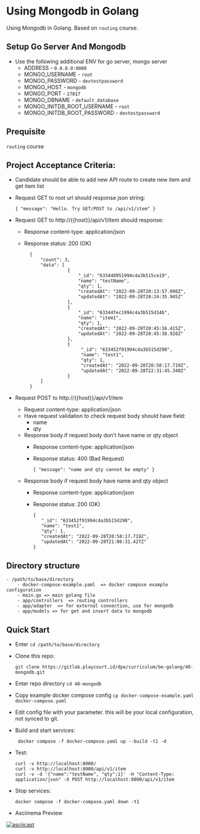 # Using Mongodb in Golang

Using Mongodb in Golang. Based on `routing` course:

## Setup Go Server And Mongodb
- Use the following additional ENV for go server, mongo server
    - ADDRESS - ```0.0.0.0:8000```
    - MONGO_USERNAME - ```root```
    - MONGO_PASSWORD - ```devtestpassword```
    - MONGO_HOST - ```mongodb```
    - MONGO_PORT - ```27017```
    - MONGO_DBNAME - ```default_database```
    - MONGO_INITDB_ROOT_USERNAME - ```root```
    - MONGO_INITDB_ROOT_PASSWORD  - ```devtestpassword```

## Prequisite

`routing` course

## Project Acceptance Criteria:
- Candidate should be able to add new API route to create new item and get item list
- Request GET to root url should response json string:

      { "message": "Hello. Try GET/POST to /api/v1/item" }

- Request GET to http://{{host}}/api/v1/item should response:
  - Response content-type: application/json
  - Response status: 200 (OK)

          {
              "count": 3,
              "data": [
                        {
                            "_id": "633448951994c4a3b515ce19",
                            "name": "testName",
                            "qty": 1,
                            "createdAt": "2022-09-28T20:13:57.090Z",
                            "updatedAt": "2022-09-28T20:24:35.945Z"
                        },
                        {
                            "_id": "63344fec1994c4a3b515d14b",
                            "name": "item1",
                            "qty": 1,
                            "createdAt": "2022-09-28T20:45:16.415Z",
                            "updatedAt": "2022-09-28T20:45:38.928Z"
                        },
                        {
                             "_id": "633452f91994c4a3b515d298",
                             "name": "test1",
                             "qty": 1,
                             "createdAt": "2022-09-28T20:58:17.719Z",
                             "updatedAt": "2022-09-28T22:31:45.348Z"
                        }
              ]
          }
  
- Request POST to http://{{host}}/api/v1/item
    - Request content-type: application/json
    - Have request validation to check request body should have field:
        - name
        - qty
    - Response body if request body don't have name or qty object
      - Response content-type: application/json
      - Response status: 400 (Bad Request)
      
            { "message": "name and qty cannot be empty" }

   - Response body if request body have name and qty object
        - Response content-type: application/json
        - Response status: 200 (OK)

              {
                 "_id": "633452f91994c4a3b515d298",
                 "name": "test1",
                 "qty": 1,
                 "createdAt": "2022-09-28T20:58:17.719Z",
                 "updatedAt": "2022-09-28T21:06:31.427Z"
              }


## Directory structure
    - /path/to/base/directory
        - docker-compose-example.yaml  => docker compose example configuration
        - main.go => main golang file
        - app/controllers  => routing controllers
        - app/adapter  => for external connection, use for mongodb
        - app/models => for get and insert data to mongodb

## Quick Start
- Enter `cd /path/to/base/directory`
- Clone this repo:

      git clone https://gitlab.playcourt.id/dpe/curriculum/be-golang/40-mongodb.git
- Enter repo directory `cd 40-mongodb`
- Copy example docker compose config `cp docker-compose-example.yaml docker-compose.yaml`
- Edit config file with your parameter. this will be your local configuration, not synced to git.
- Build and start services:

       docker compose -f docker-compose.yaml up --build -t1 -d
- Test:

      curl -v http://localhost:8000/
      curl -v http://localhost:8000/api/v1/item
      curl -v -d '{"name":"testName", "qty":1}' -H "Content-Type: application/json" -X POST http://localhost:8000/api/v1/item
- Stop services:

      docker compose -f docker-compose.yaml down -t1
- Asciinema Preview

[![asciicast](https://asciinema.org/a/567953.png)](https://asciinema.org/a/567953)
